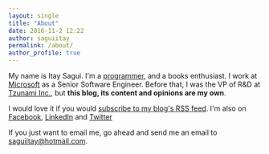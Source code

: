 ```yaml
---
layout: single
title: "About"
date: 2016-11-2 12:22
author: saguiitay
permalink: /about/
author_profile: true
---
```

My name is Itay Sagui. I'm a [programmer](http://www.github.com/saguiitay), and a books enthusiast. I work at [Microsoft](http://www.microsoft.com) as a Senior Software Engineer. Before that, I was the VP of R&D  at [Tzunami Inc.](http://www.tzunami.com), but **this blog, its content and opinions are my own**.

I would love it if you would [subscribe to my blog's RSS feed]({{site.url}}feed.xml). I'm also on [Facebook](https://www.facebook.com/saguiitay), [LinkedIn](http://il.linkedin.com/in/saguiitay/) and [Twitter](https://www.twitter.com/saguiitay)

If you just want to email me, go ahead and send me an email to [saguiitay@hotmail.com](mailto:saguiitay@hotmail.com).



